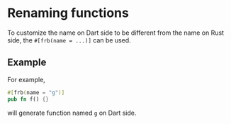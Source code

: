 # Renaming functions

To customize the name on Dart side to be different from the name on Rust side, the `#[frb(name = ...)]` can be used.

## Example

For example,

```rust
#[frb(name = "g")]
pub fn f() {}
```

will generate function named `g` on Dart side.
